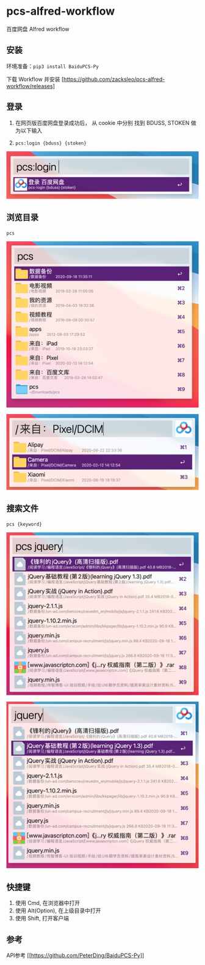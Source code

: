 # pcs-alfred-workflow

百度网盘 Alfred workflow

## 安装

环境准备：`pip3 install BaiduPCS-Py`

下载 Workflow 并安装 [https://github.com/zacksleo/pcs-alfred-workflow/releases]

## 登录

1. 在网页版百度网盘登录成功后， 从 cookie 中分别 找到 BDUSS, STOKEN 做为以下输入

2. `pcs:login {bduss} {stoken}`

![登录截图](.github/screenshot/pcs-login.png)

## 浏览目录

`pcs`

![浏览目录](.github/screenshot/pcs-root.png)

![浏览目录](.github/screenshot/pcs-dir.png)

## 搜索文件

`pcs {keyword}`

![搜索文件](.github/screenshot/pcs-search-default.png)

![搜索文件](.github/screenshot/pcs-search.png)

## 快捷键

1. 使用 Cmd, 在浏览器中打开
2. 使用 Alt(Option), 在上级目录中打开
3. 使用 Shift, 打开客户端

## 参考

API参考 [[https://github.com/PeterDing/BaiduPCS-Py]]